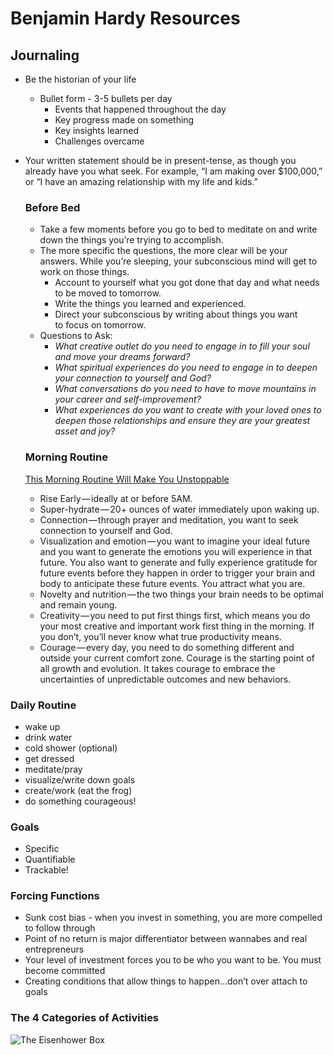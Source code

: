 # Benjamin Hardy Resources

## Journaling

* Be the historian of your life
  * Bullet form - 3-5 bullets per day
    * Events that happened throughout the day
    * Key progress made on something
    * Key insights learned
    * Challenges overcame
* Your written statement should be in present-tense, as though you already have you what seek. For example, “I am making over $100,000,” or “I have an amazing relationship with my life and kids.”



  ### Before Bed
    * Take a few moments before you go to bed to meditate on and write down the things you’re trying to accomplish. 
    * The more specific the questions, the more clear will be your answers. While you’re sleeping, your subconscious mind will get to work on those things. 
      - Account to yourself what you got done that day and what needs to be moved to tomorrow. 
      - Write the things you learned and experienced.
      - Direct your subconscious by writing about things you want to focus on tomorrow.
    * Questions to Ask:
      * *What creative outlet do you need to engage in to fill your soul and move your dreams forward?*
      * *What spiritual experiences do you need to engage in to deepen your connection to yourself and God?*
      * *What conversations do you need to have to move mountains in your career and self-improvement?*
      * *What experiences do you want to create with your loved ones to deepen those relationships and ensure they are your greatest asset and joy?*

  ### Morning Routine
    [This Morning Routine Will Make You Unstoppable](https://benjaminhardy.com/this-morning-routine-will-make-you-unstoppable/)

    * Rise Early — ideally at or before 5AM.
    * Super-hydrate — 20+ ounces of water immediately upon waking up.
    * Connection — through prayer and meditation, you want to seek connection to yourself and God.
    * Visualization and emotion — you want to imagine your ideal future and you want to generate the emotions you will experience in that future. You also want to generate and fully experience gratitude for future events before they happen in order to trigger your brain and body to anticipate these future events. You attract what you are.
    * Novelty and nutrition — the two things your brain needs to be optimal and remain young.
    * Creativity — you need to put first things first, which means you do your most creative and important work first thing in the morning. If you don’t, you’ll never know what true productivity means.
    * Courage — every day, you need to do something different and outside your current comfort zone. Courage is the starting point of all growth and evolution. It takes courage to embrace the uncertainties of unpredictable outcomes and new behaviors.

### Daily Routine
  * wake up
  * drink water
  * cold shower (optional)
  * get dressed
  * meditate/pray
  * visualize/write down goals
  * create/work (eat the frog)
  * do something courageous!

### Goals
  * Specific
  * Quantifiable
  * Trackable!

### Forcing Functions
  * Sunk cost bias - when you invest in something, you are more compelled to follow through
  * Point of no return is major differentiator between wannabes and real entrepreneurs 
  * Your level of investment forces you to be who you want to be. You must become committed
  * Creating conditions that allow things to happen…don’t over attach to goals

### The 4 Categories of Activities
  ![The Eisenhower Box](https://jamesclear.com/wp-content/uploads/2014/04/eisenhower-box.jpg)
